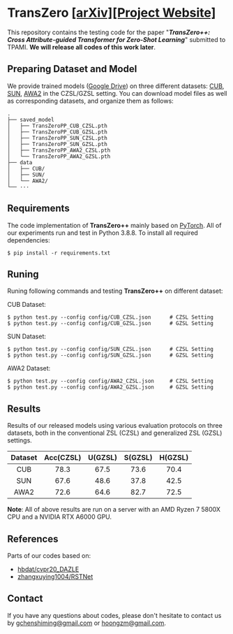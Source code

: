 # TransZero [[arXiv]](https://arxiv.org/pdf/2112.01683.pdf)[[Project Website]](https://shiming-chen.github.io/TransZero-pp/TransZero-pp.html)


This repository contains the testing code for the paper  "***TransZero++: Cross Attribute-guided Transformer for Zero-Shot Learning***" submitted to TPAMI. 
**We will release all codes of this work later**.



## Preparing Dataset and Model

We provide trained models ([Google Drive](https://drive.google.com/drive/folders/1rNHCglaSD_Q5se1rs5qIh6QNtMDCZokc?usp=sharing)) on three different datasets: [CUB](http://www.vision.caltech.edu/visipedia/CUB-200-2011.html), [SUN](http://cs.brown.edu/~gmpatter/sunattributes.html), [AWA2](http://cvml.ist.ac.at/AwA2/) in the CZSL/GZSL setting. You can download model files as well as corresponding datasets, and organize them as follows: 
```
.
├── saved_model
│   ├── TransZeroPP_CUB_CZSL.pth
│   ├── TransZeroPP_CUB_GZSL.pth
│   ├── TransZeroPP_SUN_CZSL.pth
│   ├── TransZeroPP_SUN_GZSL.pth
│   ├── TransZeroPP_AWA2_CZSL.pth
│   └── TransZeroPP_AWA2_GZSL.pth
├── data
│   ├── CUB/
│   ├── SUN/
│   └── AWA2/
└── ···
```

## Requirements
The code implementation of **TransZero++** mainly based on [PyTorch](https://pytorch.org/). All of our experiments run and test in Python 3.8.8. To install all required dependencies:
```
$ pip install -r requirements.txt
```
## Runing
Runing following commands and testing **TransZero++** on different dataset:

CUB Dataset: 
```
$ python test.py --config config/CUB_CZSL.json      # CZSL Setting
$ python test.py --config config/CUB_GZSL.json      # GZSL Setting
```
SUN Dataset:
```
$ python test.py --config config/SUN_CZSL.json      # CZSL Setting
$ python test.py --config config/SUN_GZSL.json      # GZSL Setting
```
AWA2 Dataset: 
```
$ python test.py --config config/AWA2_CZSL.json     # CZSL Setting
$ python test.py --config config/AWA2_GZSL.json     # GZSL Setting
```

## Results
Results of our released models using various evaluation protocols on three datasets, both in the conventional ZSL (CZSL) and generalized ZSL (GZSL) settings.

| Dataset | Acc(CZSL) | U(GZSL) | S(GZSL) | H(GZSL) |
| :-----: | :-----: | :-----: | :-----: | :-----: |
| CUB | 78.3 | 67.5 | 73.6 | 70.4 |
| SUN | 67.6 | 48.6 | 37.8 | 42.5 |
| AWA2 | 72.6 | 64.6 | 82.7 | 72.5 |

**Note**: All of above results are run on a server with an AMD Ryzen 7 5800X CPU and a NVIDIA RTX A6000 GPU.


## References
Parts of our codes based on:
* [hbdat/cvpr20_DAZLE](https://github.com/hbdat/cvpr20_DAZLE)
* [zhangxuying1004/RSTNet](https://github.com/zhangxuying1004/RSTNet)

## Contact
If you have any questions about codes, please don't hesitate to contact us by gchenshiming@gmail.com or hoongzm@gmail.com.
